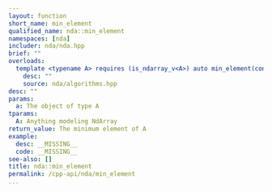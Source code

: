 ```yaml
---
layout: function
short_name: min_element
qualified_name: nda::min_element
namespaces: [nda]
includer: nda/nda.hpp
brief: ""
overloads:
  template <typename A> requires (is_ndarray_v<A>) auto min_element(const A & a):
    desc: ""
    source: nda/algorithms.hpp
desc: ""
params:
  a: The object of type A
tparams:
  A: Anything modeling NdArray
return_value: The minimum element of A
example:
  desc: __MISSING__
  code: __MISSING__
see-also: []
title: nda::min_element
permalink: /cpp-api/nda/min_element
...
```


